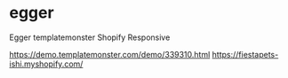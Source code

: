# egger
Egger templatemonster Shopify Responsive

https://demo.templatemonster.com/demo/339310.html
https://fiestapets-ishi.myshopify.com/

